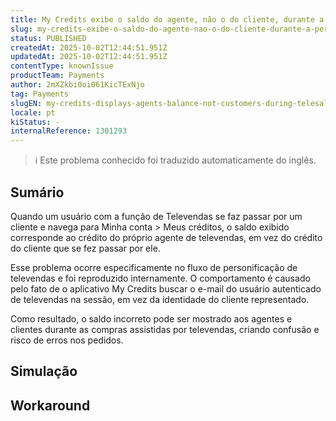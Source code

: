 ```yaml
---
title: My Credits exibe o saldo do agente, não o do cliente, durante a personificação de televendas
slug: my-credits-exibe-o-saldo-do-agente-nao-o-do-cliente-durante-a-personificacao-de-televendas
status: PUBLISHED
createdAt: 2025-10-02T12:44:51.951Z
updatedAt: 2025-10-02T12:44:51.951Z
contentType: knownIssue
productTeam: Payments
author: 2mXZkbi0oi061KicTExNjo
tag: Payments
slugEN: my-credits-displays-agents-balance-not-customers-during-telesales-impersonation
locale: pt
kiStatus: -
internalReference: 1301293
---
```


>ℹ️ Este problema conhecido foi traduzido automaticamente do inglês.

## Sumário


Quando um usuário com a função de Televendas se faz passar por um cliente e navega para Minha conta > Meus créditos, o saldo exibido corresponde ao crédito do próprio agente de televendas, em vez do crédito do cliente que se fez passar por ele.

Esse problema ocorre especificamente no fluxo de personificação de televendas e foi reproduzido internamente. O comportamento é causado pelo fato de o aplicativo My Credits buscar o e-mail do usuário autenticado de televendas na sessão, em vez da identidade do cliente representado.

Como resultado, o saldo incorreto pode ser mostrado aos agentes e clientes durante as compras assistidas por televendas, criando confusão e risco de erros nos pedidos.
## Simulação


## Workaround

